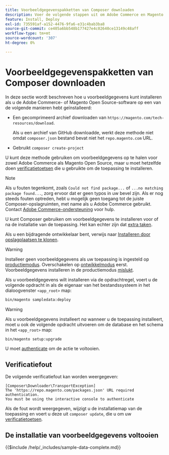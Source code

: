 ```yaml
---
title: Voorbeeldgegevenspakketten van Composer downloaden
description: Voer de volgende stappen uit om Adobe Commerce en Magento Open Source voorbeeldgegevens te installeren met behulp van Composer PHP Package Manager.
feature: Install, Deploy
exl-id: 735591af-a152-4476-9fa6-e31c4bab3ba8
source-git-commit: ce405a6bb548b177427e4c02640ce13149c48aff
workflow-type: tm+mt
source-wordcount: '307'
ht-degree: 0%

---
```


# Voorbeeldgegevenspakketten van Composer downloaden

In deze sectie wordt beschreven hoe u voorbeeldgegevens kunt installeren als u de Adobe Commerce- of Magento Open Source-software op een van de volgende manieren hebt geïnstalleerd:

* Een gecomprimeerd archief downloaden van `https://magento.com/tech-resources/download`.

  Als u een archief van GitHub downloadde, werkt deze methode niet omdat `composer.json` bestand bevat niet het `repo.magento.com` URL.

* Gebruikt `composer create-project`

U kunt deze methode gebruiken om voorbeeldgegevens op te halen voor zowel Adobe Commerce als Magento Open Source, maar u moet hetzelfde doen [verificatietoetsen](../prerequisites/authentication-keys.md) die u gebruikte om de toepassing te installeren.

>[!NOTE]
>
>Als u fouten tegenkomt, zoals `Could not find package...` of `...no matching package found...`, zorg ervoor dat er geen typos in uw bevel zijn. Als er nog steeds fouten optreden, hebt u mogelijk geen toegang tot de juiste Composer-opslagruimten, met name als u Adobe Commerce gebruikt. Contact [Adobe Commerce-ondersteuning](https://support.magento.com/hc/en-us) voor hulp.

U kunt Composer gebruiken om voorbeeldgegevens te installeren voor of na de installatie van de toepassing. Het kan echter zijn dat [extra taken](remove-or-update.md).

Als u een bijdragende ontwikkelaar bent, verwijs naar [Installeren door opslagplaatsen te klonen](git-repositories.md).

>[!WARNING]
>
>Installeer geen voorbeeldgegevens als uw toepassing is ingesteld op [productiemodus](../../configuration/bootstrap/application-modes.md#production-mode). Overschakelen op [ontwikkelmodus](../../configuration/bootstrap/application-modes.md#developer-mode) eerst. Voorbeeldgegevens installeren in de productiemodus [mislukt](https://support.magento.com/hc/en-us/articles/360033824571#symptom-production-mode-trouble-samp-prod-).

Als u voorbeeldgegevens wilt installeren via de opdrachtregel, voert u de volgende opdracht in als de eigenaar van het bestandssysteem in het dialoogvenster `<app_root>` map:

```bash
bin/magento sampledata:deploy
```

>[!WARNING]
>
>Als u voorbeeldgegevens installeert _na_ wanneer u de toepassing installeert, moet u ook de volgende opdracht uitvoeren om de database en het schema in het `<app_root>` map:

```bash
bin/magento setup:upgrade
```

U moet [authenticate](../prerequisites/authentication-keys.md) om de actie te voltooien.

## Verificatiefout

De volgende verificatiefout kan worden weergegeven:

```terminal
[Composer\Downloader\TransportException]
The 'https://repo.magento.com/packages.json' URL required authentication.
You must be using the interactive console to authenticate
```

Als de fout wordt weergegeven, wijzigt u de installatiemap van de toepassing en voert u deze uit `composer update`, die u om uw [verificatietoetsen](../prerequisites/authentication-keys.md).

## De installatie van voorbeeldgegevens voltooien

{{$include /help/_includes/sample-data-complete.md}}
